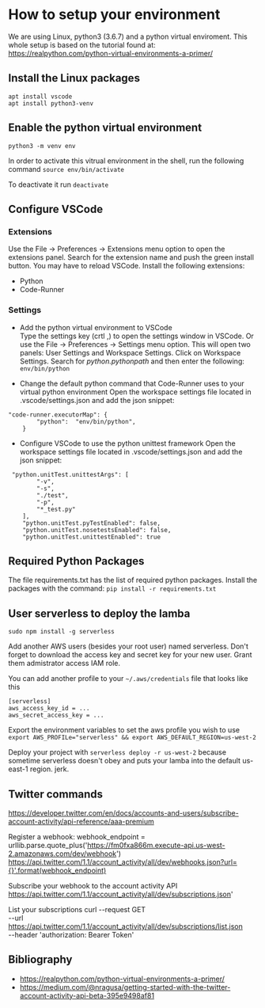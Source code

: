 # How to setup your environment
We are using Linux, python3 (3.6.7) and a python virtual enviroment. This whole setup is based on the tutorial found at: https://realpython.com/python-virtual-environments-a-primer/

## Install the Linux packages
```
apt install vscode
apt install python3-venv  
```
  

## Enable the python virtual environment
`python3 -m venv env`

In order to activate this vitrual environment in the shell, run the following command
`source env/bin/activate`

To deactivate it run `deactivate`

## Configure VSCode 
### Extensions
Use the File -> Preferences -> Extensions menu option to open the extensions panel. Search for the extension name and push the green install button. You may have to reload VSCode. Install the following extensions:
* Python  
* Code-Runner

### Settings
* Add the python virtual environment to VSCode  
Type the settings key (crtl ,) to open the settings window in VSCode. Or use the File -> Preferences -> Settings menu option. This will open two panels: User Settings and Workspace Settings. Click on Workspace Settings.
Search for _python.pythonpath_ and then enter the following: `env/bin/python`

* Change the default python command that Code-Runner uses to your virtual python environment
Open the workspace settings file located in .vscode/settings.json and add the json snippet:
```
"code-runner.executorMap": {
        "python":  "env/bin/python",
    }
```

* Configure VSCode to use the python unittest framework
Open the workspace settings file located in .vscode/settings.json and add the json snippet:
```
 "python.unitTest.unittestArgs": [
        "-v",
        "-s",
        "./test",
        "-p",
        "*_test.py"
    ],
    "python.unitTest.pyTestEnabled": false,
    "python.unitTest.nosetestsEnabled": false,
    "python.unitTest.unittestEnabled": true
```

## Required Python Packages
The file requirements.txt has the list of required python packages. Install the packages with the command: `pip install -r requirements.txt`

## User serverless to deploy the lamba
`sudo npm install -g serverless`

Add another AWS users (besides your root user) named serverless. Don't forget to download the access key and secret key for your new user. Grant them admistrator access IAM role. 

You can add another profile to your `~/.aws/credentials` file that looks like this
```
[serverless]
aws_access_key_id = ...
aws_secret_access_key = ...
```

Export the environment variables to set the aws profile you wish to use
`export AWS_PROFILe="serverless" && export AWS_DEFAULT_REGION=us-west-2`

Deploy your project with
`serverless deploy -r us-west-2` because sometime serverless doesn't obey and puts your lamba into the default us-east-1 region. jerk.



## Twitter commands
https://developer.twitter.com/en/docs/accounts-and-users/subscribe-account-activity/api-reference/aaa-premium

Register a webhook:
webhook_endpoint = urllib.parse.quote_plus('https://fm0fxa866m.execute-api.us-west-2.amazonaws.com/dev/webhook')
https://api.twitter.com/1.1/account_activity/all/dev/webhooks.json?url={}'.format(webhook_endpoint)

Subscribe your webhook to the account activity API
https://api.twitter.com/1.1/account_activity/all/dev/subscriptions.json'


List your subscriptions
curl --request GET \
 --url https://api.twitter.com/1.1/account_activity/all/dev/subscriptions/list.json \
 --header 'authorization: Bearer Token'


## Bibliography
* https://realpython.com/python-virtual-environments-a-primer/
* https://medium.com/@nragusa/getting-started-with-the-twitter-account-activity-api-beta-395e9498af81







